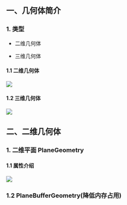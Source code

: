 ## 一、几何体简介

### 1. 类型

- 二维几何体

- 三维几何体

#### 1.1 二维几何体

![](D:\系统默认\桌面\code\Project\k-blog\docs\public\three.js\2023-05-08-10-24-18-image.png)

#### 1.2 三维几何体

![](D:\系统默认\桌面\code\Project\k-blog\docs\public\three.js\2023-05-08-10-25-45-image.png)

## 二、二维几何体

### 1. 二维平面 PlaneGeometry

#### 1.1 属性介绍

![](D:\系统默认\桌面\code\Project\k-blog\docs\public\three.js\2023-05-08-10-28-06-image.png)

### 1.2 PlaneBufferGeometry(降低内存占用)
